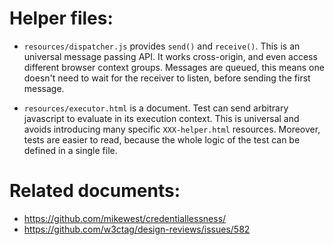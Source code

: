 # Helper files:

- `resources/dispatcher.js` provides `send()` and `receive()`. This is an
  universal message passing API. It works cross-origin, and even access
  different browser context groups. Messages are queued, this means one doesn't
  need to wait for the receiver to listen, before sending the first message.

- `resources/executor.html` is a document. Test can send arbitrary javascript to evaluate
  in its execution context. This is universal and avoids introducing many
  specific `XXX-helper.html` resources. Moreover, tests are easier to read,
  because the whole logic of the test can be defined in a single file.

# Related documents:
- https://github.com/mikewest/credentiallessness/
- https://github.com/w3ctag/design-reviews/issues/582
